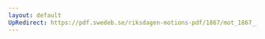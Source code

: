 ```yaml
---
layout: default
UpRedirect: https://pdf.swedeb.se/riksdagen-motions-pdf/1867/mot_1867__fk__00052/mot_1867__fk__00052_003.pdf
---
```

